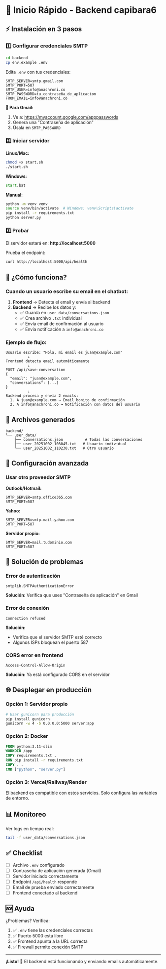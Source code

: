 # 🚀 Inicio Rápido - Backend capibara6

## ⚡ Instalación en 3 pasos

### 1️⃣ Configurar credenciales SMTP

```bash
cd backend
cp env.example .env
```

Edita `.env` con tus credenciales:

```env
SMTP_SERVER=smtp.gmail.com
SMTP_PORT=587
SMTP_USER=info@anachroni.co
SMTP_PASSWORD=tu_contraseña_de_aplicacion
FROM_EMAIL=info@anachroni.co
```

**📧 Para Gmail:**
1. Ve a: https://myaccount.google.com/apppasswords
2. Genera una "Contraseña de aplicación"
3. Úsala en `SMTP_PASSWORD`

### 2️⃣ Iniciar servidor

**Linux/Mac:**
```bash
chmod +x start.sh
./start.sh
```

**Windows:**
```cmd
start.bat
```

**Manual:**
```bash
python -m venv venv
source venv/bin/activate  # Windows: venv\Scripts\activate
pip install -r requirements.txt
python server.py
```

### 3️⃣ Probar

El servidor estará en: **http://localhost:5000**

Prueba el endpoint:
```bash
curl http://localhost:5000/api/health
```

## 📧 ¿Cómo funciona?

### Cuando un usuario escribe su email en el chatbot:

1. **Frontend** → Detecta el email y envía al backend
2. **Backend** → Recibe los datos y:
   - ✅ Guarda en `user_data/conversations.json`
   - ✅ Crea archivo `.txt` individual
   - ✅ Envía email de confirmación al usuario
   - ✅ Envía notificación a `info@anachroni.co`

### Ejemplo de flujo:

```
Usuario escribe: "Hola, mi email es juan@example.com"
          ↓
Frontend detecta email automáticamente
          ↓
POST /api/save-conversation
{
  "email": "juan@example.com",
  "conversations": [...]
}
          ↓
Backend procesa y envía 2 emails:
  1. A juan@example.com → Email bonito de confirmación
  2. A info@anachroni.co → Notificación con datos del usuario
```

## 📁 Archivos generados

```
backend/
└── user_data/
    ├── conversations.json          # Todas las conversaciones
    ├── user_20251002_103045.txt   # Usuario individual
    └── user_20251002_110230.txt   # Otro usuario
```

## 🔧 Configuración avanzada

### Usar otro proveedor SMTP

**Outlook/Hotmail:**
```env
SMTP_SERVER=smtp.office365.com
SMTP_PORT=587
```

**Yahoo:**
```env
SMTP_SERVER=smtp.mail.yahoo.com
SMTP_PORT=587
```

**Servidor propio:**
```env
SMTP_SERVER=mail.tudominio.com
SMTP_PORT=587
```

## 🐛 Solución de problemas

### Error de autenticación
```
smtplib.SMTPAuthenticationError
```
**Solución:** Verifica que uses "Contraseña de aplicación" en Gmail

### Error de conexión
```
Connection refused
```
**Solución:** 
- Verifica que el servidor SMTP esté correcto
- Algunos ISPs bloquean el puerto 587

### CORS error en frontend
```
Access-Control-Allow-Origin
```
**Solución:** Ya está configurado CORS en el servidor

## 🌐 Desplegar en producción

### Opción 1: Servidor propio
```bash
# Usar gunicorn para producción
pip install gunicorn
gunicorn -w 4 -b 0.0.0.0:5000 server:app
```

### Opción 2: Docker
```dockerfile
FROM python:3.11-slim
WORKDIR /app
COPY requirements.txt .
RUN pip install -r requirements.txt
COPY . .
CMD ["python", "server.py"]
```

### Opción 3: Vercel/Railway/Render
El backend es compatible con estos servicios. Solo configura las variables de entorno.

## 📊 Monitoreo

Ver logs en tiempo real:
```bash
tail -f user_data/conversations.json
```

## ✅ Checklist

- [ ] Archivo `.env` configurado
- [ ] Contraseña de aplicación generada (Gmail)
- [ ] Servidor iniciado correctamente
- [ ] Endpoint `/api/health` responde
- [ ] Email de prueba enviado correctamente
- [ ] Frontend conectado al backend

## 🆘 Ayuda

¿Problemas? Verifica:
1. ✅ `.env` tiene las credenciales correctas
2. ✅ Puerto 5000 está libre
3. ✅ Frontend apunta a la URL correcta
4. ✅ Firewall permite conexión SMTP

---

**¡Listo!** 🎉 El backend está funcionando y enviando emails automáticamente.

